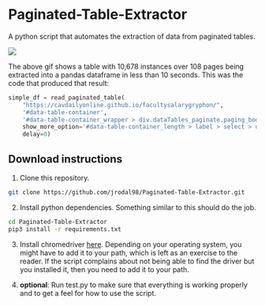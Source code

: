 # Paginated-Table-Extractor
A python script that automates the extraction of data from paginated tables.

![](simple.gif)

The above gif shows a table with 10,678 instances over 108 pages being extracted into a pandas dataframe in less than 10 seconds.  This was the code that produced that result:

```python
simple_df = read_paginated_table(
    "https://cavdailyonline.github.io/facultysalarygryphon/", 
    '#data-table-container',
    '#data-table-container_wrapper > div.dataTables_paginate.paging_bootstrap.pagination > ul > li.next > a',
    show_more_option='#data-table-container_length > label > select > option:nth-child(4)',
    delay=0)
```

## Download instructions
1) Clone this repository.
```bash
git clone https://github.com/jrodal98/Paginated-Table-Extractor.git
```
2) Install python dependencies.  Something similar to this should do the job.
```bash
cd Paginated-Table-Extractor
pip3 install -r requirements.txt
```
3) Install chromedriver [here](http://chromedriver.chromium.org/downloads).  Depending on your operating system, you might have to add it to your path, which is left as an exercise to the reader.  If the script complains about not being able to find the driver but you installed it, then you need to add it to your path. 

4) **optional**: Run test.py to make sure that everything is working properly and to get a feel for how to use the script.

